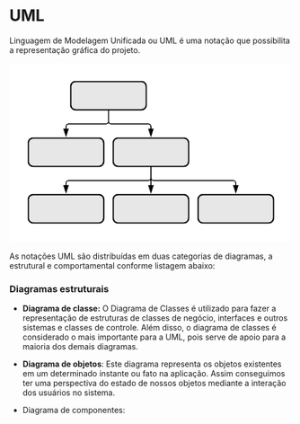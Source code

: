 # UML

Linguagem de Modelagem Unificada ou UML é uma notação que possibilita a representação gráfica do projeto.

![](<../.gitbook/assets/image (7).png>)

As notações UML são distribuídas em duas categorias de diagramas, a estrutural e comportamental conforme listagem abaixo:

### Diagramas estruturais

* **Diagrama de classe:** O Diagrama de Classes é utilizado para fazer a representação de estruturas de classes de negócio, interfaces e outros sistemas e classes de controle. Além disso, o diagrama de classes é considerado o mais importante para a UML, pois serve de apoio para a maioria dos demais diagramas.



* **Diagrama de objetos**: Este diagrama representa os objetos existentes em um determinado instante ou fato  na aplicação. Assim conseguimos ter uma perspectiva do estado de nossos objetos mediante a interação dos usuários no sistema.&#x20;
* Diagrama de componentes:
